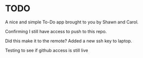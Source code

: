 # TODO

A nice and simple To-Do app brought to you by Shawn and Carol.

Confirming I still have access to push to this repo.

Did this make it to the remote? Added a new ssh key to laptop.

Testing to see if github access is still live
